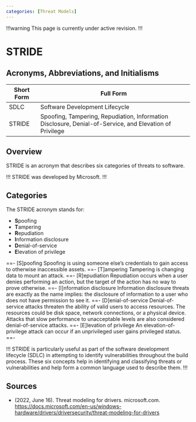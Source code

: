 ```yaml
---
categories: [Threat Models]
---
```


!!!warning
This page is currently under active revision.
!!!

# STRIDE

## Acronyms, Abbreviations, and Initialisms

| Short Form | Full Form |
| - | - |
| SDLC | Software Development Lifecycle |
| STRIDE | Spoofing, Tampering, Repudiation, Information Disclosure, Denial-of-Service, and Elevation of Privilege |

## Overview

STRIDE is an acronym that describes six categories of threats to software.

!!!
STRIDE was developed by Microsoft.
!!!

## Categories

The STRIDE acronym stands for:

- **S**poofing
- **T**ampering
- **R**epudiation
- **I**nformation disclosure
- **D**enial-of-service
- **E**levation of privilege

==- [S]poofing
Spoofing is using someone else’s credentials to gain access to otherwise inaccessible assets.
==- [T]ampering
Tampering is changing data to mount an attack.
==- [R]epudiation
Repudiation occurs when a user denies performing an action, but the target of the action has no way to prove otherwise.
==- [I]nformation disclosure
Information disclosure threats are exactly as the name implies: the disclosure of information to a user who does not have permission to see it.
==- [D]enial-of-service
Denial-of-service attacks threaten the ability of valid users to access resources. The resources could be disk space, network connections, or a physical device. Attacks that slow performance to unacceptable levels are also considered denial-of-service attacks.
==- [E]levation of privilege
An elevation-of-privilege attack can occur if an unprivileged user gains privileged status.
==-

!!!
STRIDE is particularly useful as part of the software development lifecycle (SDLC) in attempting to identify vulnerabilities throughout the build process. These six concepts help in identifying and classifying threats or vulnerabilities and help form a common language used to describe them.
!!!

## Sources

- (2022, June 16). Threat modeling for drivers. microsoft.com. https://docs.microsoft.com/en-us/windows-hardware/drivers/driversecurity/threat-modeling-for-drivers